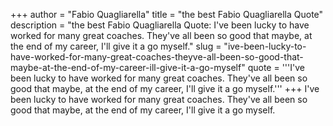 +++
author = "Fabio Quagliarella"
title = "the best Fabio Quagliarella Quote"
description = "the best Fabio Quagliarella Quote: I've been lucky to have worked for many great coaches. They've all been so good that maybe, at the end of my career, I'll give it a go myself."
slug = "ive-been-lucky-to-have-worked-for-many-great-coaches-theyve-all-been-so-good-that-maybe-at-the-end-of-my-career-ill-give-it-a-go-myself"
quote = '''I've been lucky to have worked for many great coaches. They've all been so good that maybe, at the end of my career, I'll give it a go myself.'''
+++
I've been lucky to have worked for many great coaches. They've all been so good that maybe, at the end of my career, I'll give it a go myself.
